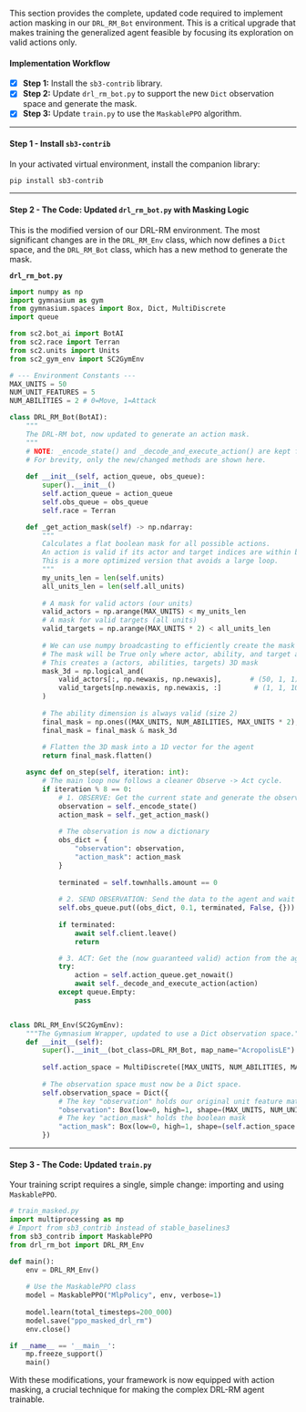 This section provides the complete, updated code required to implement action masking in our `DRL_RM_Bot` environment. This is a critical upgrade that makes training the generalized agent feasible by focusing its exploration on valid actions only.

#### **Implementation Workflow**
*   [x] **Step 1:** Install the `sb3-contrib` library.
*   [x] **Step 2:** Update `drl_rm_bot.py` to support the new `Dict` observation space and generate the mask.
*   [x] **Step 3:** Update `train.py` to use the `MaskablePPO` algorithm.

---

#### **Step 1 - Install `sb3-contrib`**

In your activated virtual environment, install the companion library:
```sh
pip install sb3-contrib
```

---

#### **Step 2 - The Code: Updated `drl_rm_bot.py` with Masking Logic**

This is the modified version of our DRL-RM environment. The most significant changes are in the `DRL_RM_Env` class, which now defines a `Dict` space, and the `DRL_RM_Bot` class, which has a new method to generate the mask.

**`drl_rm_bot.py`**
```python
import numpy as np
import gymnasium as gym
from gymnasium.spaces import Box, Dict, MultiDiscrete
import queue

from sc2.bot_ai import BotAI
from sc2.race import Terran
from sc2.units import Units
from sc2_gym_env import SC2GymEnv

# --- Environment Constants ---
MAX_UNITS = 50
NUM_UNIT_FEATURES = 5
NUM_ABILITIES = 2 # 0=Move, 1=Attack

class DRL_RM_Bot(BotAI):
    """
    The DRL-RM bot, now updated to generate an action mask.
    """
    # NOTE: _encode_state() and _decode_and_execute_action() are kept from the previous section.
    # For brevity, only the new/changed methods are shown here.
    
    def __init__(self, action_queue, obs_queue):
        super().__init__()
        self.action_queue = action_queue
        self.obs_queue = obs_queue
        self.race = Terran

    def _get_action_mask(self) -> np.ndarray:
        """
        Calculates a flat boolean mask for all possible actions.
        An action is valid if its actor and target indices are within bounds.
        This is a more optimized version that avoids a large loop.
        """
        my_units_len = len(self.units)
        all_units_len = len(self.all_units)
        
        # A mask for valid actors (our units)
        valid_actors = np.arange(MAX_UNITS) < my_units_len
        # A mask for valid targets (all units)
        valid_targets = np.arange(MAX_UNITS * 2) < all_units_len
        
        # We can use numpy broadcasting to efficiently create the mask
        # The mask will be True only where actor, ability, and target are all valid.
        # This creates a (actors, abilities, targets) 3D mask
        mask_3d = np.logical_and(
            valid_actors[:, np.newaxis, np.newaxis],       # (50, 1, 1)
            valid_targets[np.newaxis, np.newaxis, :]        # (1, 1, 100)
        )
        
        # The ability dimension is always valid (size 2)
        final_mask = np.ones((MAX_UNITS, NUM_ABILITIES, MAX_UNITS * 2), dtype=bool)
        final_mask = final_mask & mask_3d
        
        # Flatten the 3D mask into a 1D vector for the agent
        return final_mask.flatten()

    async def on_step(self, iteration: int):
        # The main loop now follows a cleaner Observe -> Act cycle.
        if iteration % 8 == 0:
            # 1. OBSERVE: Get the current state and generate the observation and mask.
            observation = self._encode_state()
            action_mask = self._get_action_mask()
            
            # The observation is now a dictionary
            obs_dict = {
                "observation": observation,
                "action_mask": action_mask
            }
            
            terminated = self.townhalls.amount == 0
            
            # 2. SEND OBSERVATION: Send the data to the agent and wait for an action.
            self.obs_queue.put((obs_dict, 0.1, terminated, False, {}))
            
            if terminated:
                await self.client.leave()
                return

            # 3. ACT: Get the (now guaranteed valid) action from the agent and execute it.
            try:
                action = self.action_queue.get_nowait()
                await self._decode_and_execute_action(action)
            except queue.Empty:
                pass


class DRL_RM_Env(SC2GymEnv):
    """The Gymnasium Wrapper, updated to use a Dict observation space."""
    def __init__(self):
        super().__init__(bot_class=DRL_RM_Bot, map_name="AcropolisLE")
        
        self.action_space = MultiDiscrete([MAX_UNITS, NUM_ABILITIES, MAX_UNITS * 2])
        
        # The observation space must now be a Dict space.
        self.observation_space = Dict({
            # The key "observation" holds our original unit feature matrix
            "observation": Box(low=0, high=1, shape=(MAX_UNITS, NUM_UNIT_FEATURES), dtype=np.float32),
            # The key "action_mask" holds the boolean mask
            "action_mask": Box(low=0, high=1, shape=(self.action_space.nvec.prod(),), dtype=np.int8)
        })

```

---

#### **Step 3 - The Code: Updated `train.py`**

Your training script requires a single, simple change: importing and using `MaskablePPO`.

```python
# train_masked.py
import multiprocessing as mp
# Import from sb3_contrib instead of stable_baselines3
from sb3_contrib import MaskablePPO
from drl_rm_bot import DRL_RM_Env

def main():
    env = DRL_RM_Env()
    
    # Use the MaskablePPO class
    model = MaskablePPO("MlpPolicy", env, verbose=1)
    
    model.learn(total_timesteps=200_000)
    model.save("ppo_masked_drl_rm")
    env.close()

if __name__ == '__main__':
    mp.freeze_support()
    main()
```
With these modifications, your framework is now equipped with action masking, a crucial technique for making the complex DRL-RM agent trainable.